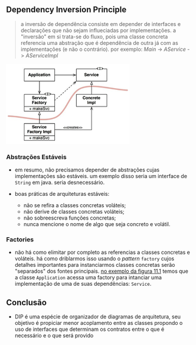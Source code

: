 ## Dependency Inversion Principle
> a inversão de dependência consiste em depender de interfaces e declarações que
não sejam influeciadas por implementações. a "inversão" em si trata-se do fluxo,
pois uma classe concreta referencia uma abstração que é dependência de outra já
com as implementações (e não o contrário).
por exemplo: *Main* -> *AService* -> *AServiceImpl*

![figure 11.1 page 90](./DIP_figure_11_1.png)

### Abstrações Estáveis
  - em resumo, não precisamos depender de abstrações cujas implementações são
  estáveis. um exemplo disso seria um interface de `String` em java.
  seria desnecessário.

  - boas práticas de arquiteturas estáveis:
    - não se refira a classes concretas voláteis;
    - não derive de classes concretas voláteis;
    - não sobreescreva funções concretas;
    - nunca mencione o nome de algo que seja concreto e volátil.

### Factories
  - não há como elimitar por completo as referencias a classes concretas e
  voláteis. há como driblarmos isso usando o *pattern* `factory` cujos detalhes
  importantes para instanciarmos classes concretas serão "separados" dos fontes
  principais. [no exemplo da figura 11.1](#dependency-inversion-principle) temos
  que a classe `Application` acessa uma factory para intanciar uma implementação
  de uma de suas dependências: `Service`.

## Conclusão
  - DIP é uma espécie de organizador de diagramas de arquitetura, seu objetivo é
  propiciar menor acoplamento entre as classes propondo o uso de interfaces que
  determinam os contratos entre o que é necessário e o que será provido

